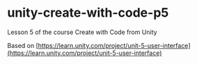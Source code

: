# unity-create-with-code-p5
Lesson 5 of the course Create with Code from Unity

Based on [https://learn.unity.com/project/unit-5-user-interface](https://learn.unity.com/project/unit-5-user-interface)